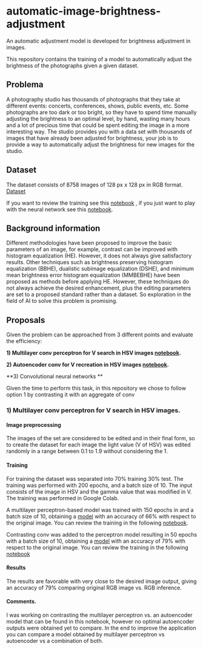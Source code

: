 # automatic-image-brightness-adjustment
An automatic adjustment model is developed for brightness adjustment in images.


This repository contains the training of a model to automatically adjust the brightness of the photographs given a given dataset. 

## Problema
A photography studio has thousands of photographs that they take at different events: concerts, conferences, shows, public events, etc. Some photographs are too dark or too bright, so they have to spend time manually adjusting the brightness to an optimal level, by hand, wasting many hours and a lot of precious time that could be spent editing the image in a more interesting way. The studio provides you with a data set with thousands of images that have already been adjusted for brightness, your job is to provide a way to automatically adjust the brightness for new images for the studio.

## Dataset
The dataset consists of 8758 images of 128 px x 128 px in RGB format.
[Dataset](https://www.kaggle.com/code/shruthimshruthim/google-scrapped-image/data?select=images) 


If you want to review the training see this [notebook](https://github.com/toledoangel/automatic-image-brightness-adjustment/tree/main/train%20notebooks) , if you just want to play with the neural network see this [notebook](#).

## Background information

Different methodologies have been proposed to improve the basic parameters of an image, for example, contrast can be improved with histogram equalization (HE). However, it does not always give satisfactory results. Other techniques such as brightness preserving histogram equalization (BBHE), dualistic subimage equalization (DSHE), and minimum mean brightness error histogram equalization (MMBEBHE) have been proposed as methods before applying HE. However, these techniques do not always achieve the desired enhancement, plus the editing parameters are set to a proposed standard rather than a dataset. So exploration in the field of AI to solve this problem is promising.

## Proposals

Given the problem can be approached from 3 different points and evaluate the efficiency:

**1) Multilayer conv perceptron for V search in HSV images [notebook](https://github.com/toledoangel/automatic-image-brightness-adjustment/blob/main/train%20notebooks/Autoencoder.ipynb).**

**2) Autoencoder conv for V recreation in HSV images [notebook](https://github.com/toledoangel/automatic-image-brightness-adjustment/blob/main/Autoencoder.ipynb).**

**3) Convolutional neural networks **

Given the time to perform this task, in this repository we chose to follow option 1 by contrasting it with an aggregate of conv


### 1) Multilayer conv perceptron for V search in HSV images.

#### Image preprocessing

The images of the set are considered to be edited and in their final form, so to create the dataset for each image the light value (V of HSV) was edited randomly in a range between 0.1 to 1.9 without considering the 1.


#### Training 

For training the dataset was separated into 70% training 30% test. The training was performed with 200 epochs, and a batch size of 10. The input consists of the image in HSV and the gamma value that was modified in V. The training was performed in Google Colab. 

A multilayer perceptron-based model was trained with 150 epochs in and a batch size of 10, obtaining a [model]([#](https://github.com/toledoangel/automatic-image-brightness-adjustment/blob/main/models/multilayerPerceptronModel.h5)) with an accuracy of 66% with respect to the original image. You can review the training in the following [notebook](https://github.com/toledoangel/automatic-image-brightness-adjustment/blob/main/train%20notebooks/multilayerperceptron.ipynb).

Contrasting conv was added to the perceptron model resulting in 50 epochs with a batch size of 10, obtaining a [model]([#](https://github.com/toledoangel/automatic-image-brightness-adjustment/blob/main/models/convPerceptronModel.h5)) with an accuracy of 79% with respect to the original image. You can review the training in the following [notebook](https://github.com/toledoangel/automatic-image-brightness-adjustment/blob/main/train%20notebooks/convMultilayerPerceptron.ipynb)



#### Results 

The results are favorable with very close to the desired image output, giving an accuracy of 79% comparing original RGB image vs. RGB inference.  

#### Comments.

I was working on contrasting the multilayer perceptron vs. an autoencoder model that can be found in this notebook, however no optimal autoencoder outputs were obtained yet to compare. 
In the end to improve the application you can compare a model obtained by multilayer perceptron vs autoencoder vs a combination of both.

